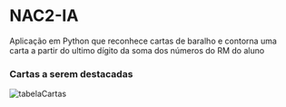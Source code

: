 # NAC2-IA
Aplicação em Python que reconhece cartas de baralho e contorna uma carta a partir do ultimo dígito da soma dos números do RM do aluno



### Cartas a serem destacadas
![tabelaCartas](https://user-images.githubusercontent.com/61744538/168454172-ad35648b-9775-4f3f-bf0b-c61c3348aca0.JPG)

